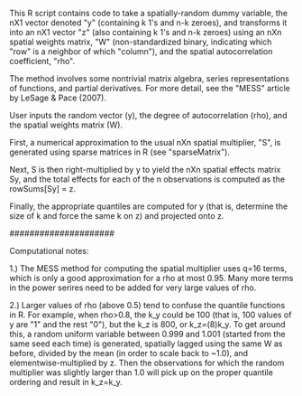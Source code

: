 This R script contains code to take a spatially-random dummy variable, the nX1 vector denoted "y" (containing k 1's and n-k zeroes), and transforms it into an nX1 vector "z" (also containing k 1's and n-k zeroes) using an nXn spatial weights matrix, "W" (non-standardized binary, indicating which "row" is a neighbor of which "column"), and the spatial autocorrelation coefficient, "rho".

The method involves some nontrivial matrix algebra, series representations of functions, and partial derivatives. For more detail, see the "MESS" article by LeSage & Pace (2007).

User inputs the random vector (y), the degree of autocorrelation (rho), and the spatial weights matrix (W).

First, a numerical approximation to the usual nXn spatial multiplier, "S", is generated using sparse matrices in R (see "sparseMatrix").

Next, S is then right-multiplied by y to yield the nXn spatial effects matrix Sy, and the total effects for each of the n observations is computed as the rowSums[Sy] = z.

Finally, the appropriate quantiles are computed for y (that is, determine the size of k and force the same k on z) and projected onto z. 

#####################

Computational notes:

1.) The MESS method for computing the spatial multiplier uses q=16 terms, which is only a good approximation for a rho at most 0.95. Many more terms in the power serires need to be added for very large values of rho.

2.) Larger values of rho (above 0.5) tend to confuse the quantile functions in R. For example, when rho>0.8, the k_y could be 100 (that is, 100 values of y are "1" and the rest "0"), but the k_z is 800, or k_z=(8)k_y. To get around this, a random uniform variable between 0.999 and 1.001 (started from the same seed each time) is generated, spatially lagged using the same W as before, divided by the mean (in order to scale back to ~1.0), and elementwise-multiplied by z. Then the observations for which the random multiplier was slightly larger than 1.0 will pick up on the proper quantile ordering and result in k_z=k_y.
